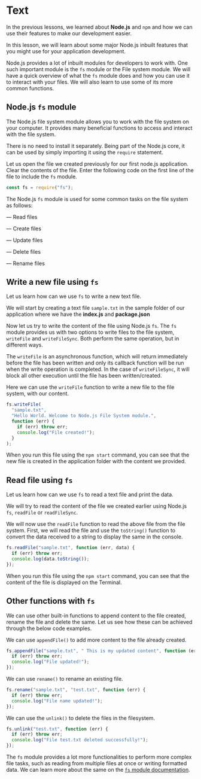 # Text

In the previous lessons, we learned about **Node.js** and `npm` and how we can use their features to make our development easier.

In this lesson, we will learn about some major Node.js inbuilt features that you might use for your application development.

Node.js provides a lot of inbuilt modules for developers to work with. One such important module is the `fs` module or the File system module. We will have a quick overview of what the `fs` module does and how you can use it to interact with your files. We will also learn to use some of its more common functions.

## Node.js `fs` module

The Node.js file system module allows you to work with the file system on your computer. It provides many beneficial functions to access and interact with the file system.

There is no need to install it separately. Being part of the Node.js core, it can be used by simply importing it using the `require` statement.

Let us open the file we created previously for our first node.js application. Clear the contents of the file. Enter the following code on the first line of the file to include the `fs` module.

```js
const fs = require("fs");
```

The Node.js `fs` module is used for some common tasks on the file system as follows:

— Read files

— Create files

— Update files

— Delete files

— Rename files

## Write a new file using `fs`

Let us learn how can we use `fs` to write a new text file.

We will start by creating a text file `sample.txt` in the sample folder of our application where we have the **index.js** and **package.json**

Now let us try to write the content of the file using Node.js `fs`. The `fs` module provides us with two options to write files to the file system, `writeFile` and `writeFileSync`. Both perform the same operation, but in different ways.

The `writeFile` is an asynchronous function, which will return immediately before the file has been written and only its callback function will be run when the write operation is completed. In the case of `writeFileSync`, it will block all other execution until the file has been written/created.

Here we can use the `writeFile` function to write a new file to the file system, with our content.

```js
fs.writeFile(
  "sample.txt",
  "Hello World. Welcome to Node.js File System module.",
  function (err) {
    if (err) throw err;
    console.log("File created!");
  }
);
```

When you run this file using the `npm start` command, you can see that the new file is created in the application folder with the content we provided.

## Read file using `fs`

Let us learn how can we use `fs` to read a text file and print the data.

We will try to read the content of the file we created earlier using Node.js `fs`, `readFile` or `readFileSync`.

We will now use the `readFile` function to read the above file from the file system. First, we will read the file and use the `toString()` function to convert the data received to a string to display the same in the console.

```js
fs.readFile("sample.txt", function (err, data) {
  if (err) throw err;
  console.log(data.toString());
});
```

When you run this file using the `npm start` command, you can see that the content of the file is displayed on the Terminal.

## Other functions with `fs`

We can use other built-in functions to append content to the file created, rename the file and delete the same. Let us see how these can be achieved through the below code examples.

We can use `appendFile()` to add more content to the file already created.

```js
fs.appendFile("sample.txt", " This is my updated content", function (err) {
  if (err) throw err;
  console.log("File updated!");
});
```

We can use `rename()` to rename an existing file.

```js
fs.rename("sample.txt", "test.txt", function (err) {
  if (err) throw err;
  console.log("File name updated!");
});
```

We can use the `unlink()` to delete the files in the filesystem.

```js
fs.unlink("test.txt", function (err) {
  if (err) throw err;
  console.log("File test.txt deleted successfully!");
});
```

The `fs` module provides a lot more functionalities to perform more complex file tasks, such as reading from multiple files at once or writing formatted data. We can learn more about the same on the [`fs` module documentation](https://nodejs.org/docs/latest-v16.x/api/fs.html).
